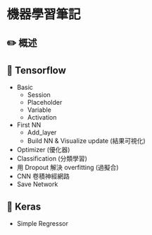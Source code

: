# 機器學習筆記

## :pencil2: 概述

## :closed_book: Tensorflow
  + Basic
  	+ Session
  	+ Placeholder
  	+ Variable
  	+ Activation
  + First NN
  	+ Add_layer
  	+ Build NN & Visualize update (結果可視化)
  + Optimizer (優化器)
  + Classification (分類學習)
  + 用 Dropout 解決 overfitting (過擬合)
  + CNN 卷積神經網路
  + Save Network

## :green_book: Keras
  + Simple Regressor